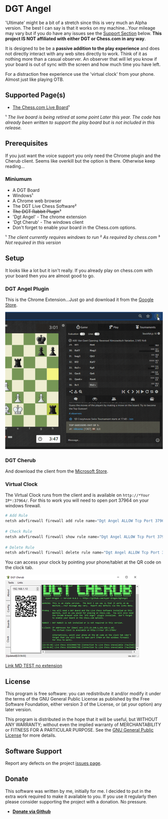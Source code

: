 # DGT Angel

'Ultimate' might be a bit of a stretch since this is very much an Alpha version.  The best I can say is that it works on my machine...Your mileage may vary but if you do have any issues see the [Support Section](#Software-Support) below.  **This project IS NOT affiliated with either DGT or Chess.com in any way**.

It is designed to be be a **passive addition to the play experience** and does not directly interact with any web sites directly to work.  Think of it as nothing more than a casual observer.  An observer that will let you know if your board is out of sync with the screen and how much time you have left.

For a distraction free experience use the 'virtual clock' from your phone.  Almost just like playing OTB.

## Supported Page(s)

- [The Chess.com Live Board](https://www.chess.com/live)¹

¹ *The live board is being retired at some point Later this year.  The code has already been written to support the play board but is not included in this release.*

## Prerequisites

If you just want the voice support you only need the Chrome plugin and the Cherub client.  Seems like overkill but the option is there. Otherwise keep reading...

### Miniumum

- A DGT Board
- Windows¹
- A Chrome web browser
- The DGT Live Chess Software²
- ~~The DGT Rabbit Plugin~~³
- 'Dgt Angel' - The chrome extension
- 'Dgt Cherub' - The windows client  
- Don't forget to enable your board in the Chess.com options.

¹ *The client currently requires windows to run*
² *As required by chess.com*
³ *Not required in this version*

## Setup

It looks like a lot but it isn't really.  If you already play on chess.com with your board then you are almost good to go.

### DGT Angel Plugin

This is the Chrome Extension...Just go and download it from the [Google Store](https://chrome.google.com/webstore/detail/dgt-angel/glikmaobiidgennbhhildeajdeljcaie).

![DGT Angel](assets/images/RunningExtension.gif "Running Extension")

### DGT Cherub

And download the client from the [Microsoft Store](https://www.microsoft.com/p/cherubclient/9p28k5tfbdvq).

### Virtual Clock

The Virtual Clock runs from the client and is available on `http://*Your IP*:37964/`.  For this to work you will need to open port 37964 on your windows firewall.

``` PowerShell
# Add Rule
netsh advfirewall firewall add rule name="Dgt Angel ALLOW Tcp Port 37964" dir=in action=allow protocol=TCP localport=37964

# Check Rule
netsh advfirewall firewall show rule name="Dgt Angel ALLOW Tcp Port 37964"

# Delete Rule
netsh advfirewall firewall delete rule name="Dgt Angel ALLOW Tcp Port 37964"
```

You can access your clock by pointing your phone/tablet at the QR code on the clock tab.

![QR Code](assets/images/Help-QrCode.png "Use the QR Code")

[Link MD TEST no extension](about)

## License

This program is free software: you can redistribute it and/or modify it under the terms of the GNU General Public License as published by the Free Software Foundation, either version 3 of the License, or (at your option) any later version.

This program is distributed in the hope that it will be useful, but WITHOUT ANY WARRANTY; without even the implied warranty of MERCHANTABILITY or FITNESS FOR A PARTICULAR PURPOSE. See the [GNU General Public License](https://www.gnuorg/licenses/) for more details.

## Software Support

Report any defects on the project [issues page](https://github.com/Hyper-Dragon/DgtAngel/issues/new/choose).

## Donate

This software was written by me, initially for me.  I decided to put in the extra work required to make it available to you.  If you use it regularly then please consider supporting the project with a donation.  No pressure.

- **[Donate via Github](https://github.com/sponsors/Hyper-Dragon)**
  
